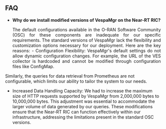 ## FAQ

- **Why do we install modified versions of VespaMgr on the Near-RT RIC?**
  <p align="justify">
   The default configurations available in the O-RAN Software Community (OSC) for these components are inadequate for our specific requirements. The standard versions of VespaMgr lack the flexibility and customization options necessary for our deployment. Here are the key reasons:
  - Configuration Flexibility:
    VespaMgr's default settings do not allow dynamic configuration changes. For example, the URL of the VES collector is hardcoded and cannot be modified through configuration files like ConfigMap.
 Similarly, the queries for data retrieval from Prometheus are not configurable, which limits our ability to tailor the system to our needs.
  - Increased Data Handling Capacity:
    We had to increase the maximum size of HTTP requests supported by VespaMgr from 2,000,000 bytes to 10,000,000 bytes. This adjustment was essential to accommodate the larger volume of data generated by our queries.
These modifications ensure that the Near-RT RIC can function effectively within our infrastructure, addressing the limitations present in the standard OSC versions.
</p>
